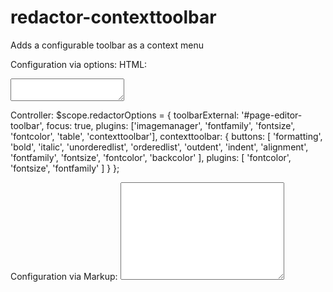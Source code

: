 # redactor-contexttoolbar
Adds a configurable toolbar as a context menu

Configuration via options:
 HTML:
 <div id="page-editor-toolbar"></div>
 <textarea ng-model="pageModel.content" redactor="redactorOptions"></textarea>
 
 Controller:
 $scope.redactorOptions = {
        toolbarExternal: '#page-editor-toolbar',
        focus: true,
        plugins: ['imagemanager', 'fontfamily', 'fontsize', 'fontcolor', 'table', 'contexttoolbar'],
        contexttoolbar: {
          buttons: [
            'formatting',
            'bold',
            'italic',
            'unorderedlist',
            'orderedlist',
            'outdent',
            'indent',
            'alignment',
            'fontfamily',
            'fontsize',
            'fontcolor',
            'backcolor'
          ],
          plugins: [
              'fontcolor',
              'fontsize',
              'fontfamily'
          ]
        }
      };
	  
Configuration via Markup:
	<textarea ng-model="pageModel.content"
        redactor="{
          plugins:[
            'contexttoolbar'
          ],
          toolbarExternal: '#page-editor-toolbar',
          contexttoolbar:{
            buttons:[
              'formatting',
              'bold',
              'italic',
              'unorderedlist',
              'orderedlist',
              'outdent',
              'indent',
              'alignment',
            ],
            plugins:[
              'fontcolor',
              'fontsize',
              'fontfamily'
            ]
          }
        }"
        cols="30"
        rows="10"></textarea>